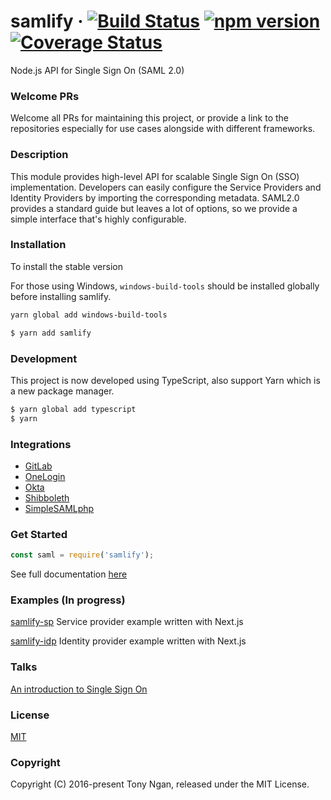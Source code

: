 # samlify &middot; [![Build Status](https://travis-ci.org/tngan/samlify.svg?branch=master)](https://travis-ci.org/tngan/samlify) [![npm version](https://img.shields.io/npm/v/samlify.svg?style=flat)](https://www.npmjs.com/package/samlify) [![Coverage Status](https://img.shields.io/coveralls/tngan/samlify/master.svg)](https://coveralls.io/github/tngan/samlify?branch=master)

Node.js API for Single Sign On (SAML 2.0)

### Welcome PRs

Welcome all PRs for maintaining this project, or provide a link to the repositories especially for use cases alongside with different frameworks.

### Description

This module provides high-level API for scalable Single Sign On (SSO) implementation. Developers can easily configure the Service Providers and Identity Providers by importing the corresponding metadata. SAML2.0 provides a standard guide but leaves a lot of options, so we provide a simple interface that's highly configurable.

### Installation
To install the stable version

For those using Windows, `windows-build-tools` should be installed globally before installing samlify.
```bash
yarn global add windows-build-tools
```

```bash
$ yarn add samlify
```

### Development
This project is now developed using TypeScript, also support Yarn which is a new package manager.

```bash
$ yarn global add typescript
$ yarn
```

### Integrations
+ [GitLab](https://gitlab.com/)
+ [OneLogin](https://www.onelogin.com/)
+ [Okta](https://www.okta.com/)
+ [Shibboleth](https://www.shibboleth.net/)
+ [SimpleSAMLphp](https://simplesamlphp.org/)

### Get Started
```javascript
const saml = require('samlify');
```
See full documentation [here](https://samlify.js.org/)

### Examples (In progress)

[samlify-sp](https://github.com/passify/samlify-sp) Service provider example written with Next.js

[samlify-idp](https://github.com/passify/samlify-idp) Identity provider example written with Next.js

### Talks

[An introduction to Single Sign On](http://www.slideshare.net/TonyNgan/an-introduction-of-single-sign-on)

### License

[MIT](LICENSE)

### Copyright

Copyright (C) 2016-present Tony Ngan, released under the MIT License.
